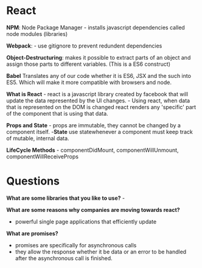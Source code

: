 # React

**NPM**: Node Package Manager
    - installs javascript dependencies called node modules (libraries)

**Webpack**: 
    - use gitignore to prevent redundent dependencies

**Object-Destructuring**:
    makes it possible to extract parts of an object and assign those parts to different variables. (This is a ES6 construct)

**Babel**
    Translates any of our code whether it is ES6, JSX and the such into ES5. Which will make it more compatible with browsers and node.

**What is React**
    - react is a javascript library created by facebook that will update the data represented by the UI changes.
    - Using react, when data that is represented on the DOM is changed react renders any 'specific' part of the component that is using that data.

**Props and State** 
    - props are immutable, they cannot be changed by a component itself.
    -**State** use statewhenever a component must keep track of mutable, internal data. 

**LifeCycle Methods**
    - componentDidMount, componentWillUnmount, componentWillReceiveProps

# Questions

**What are some libraries that you like to use?**
    - 

**What are some reasons why companies are moving towards react?**
- powerful single page applications that efficiently update

**What are promises?**
- promises are specifically for asynchronous calls
- they allow the response whether it be data or an error to be handled after
 the asynchronous call is finished.

 